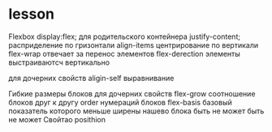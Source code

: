 # lesson
Flexbox
display:flex; для родительского контейнера
justify-content; расприделение по гризонтали
align-items центрирование по вертикали
flex-wrap отвечает за перенос элементов
flex-derection элементы выстраиваютсч вертикально 

для дочерних свойств
aligin-self выравнивание

Гибкие размеры блоков 
для дочерних свойств
flex-grow соотношение блоков друг к другу
order нумераций блоков
flex-basis базовый показатель которого меньше ширены нашево блока быть не может быть не может 
Свойтао posithion
